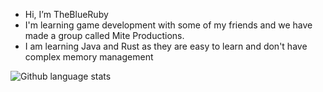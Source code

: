 - Hi, I’m TheBlueRuby
- I'm learning game development with some of my friends and we have made a group called Mite Productions.
- I am learning Java and Rust as they are easy to learn and don't have complex memory management

<p><img align="left" src="https://github-readme-stats.vercel.app/api/top-langs?username=theblueruby&show_icons=true&locale=en&exclude_repo=yet-another-metroidvania" alt="Github language stats" /></p>

<!---
TheBlueRuby/TheBlueRuby is a ✨ special ✨ repository because its `README.md` (this file) appears on your GitHub profile.
You can click the Preview link to take a look at your changes.
--->
